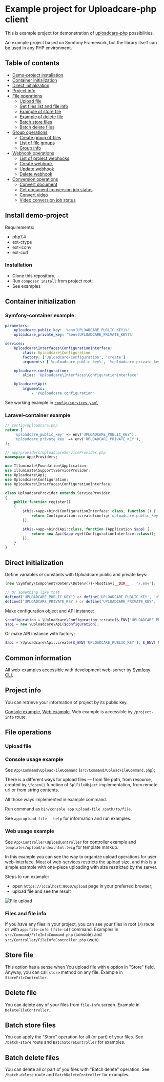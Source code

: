 Example project for Uploadcare-php client
=========================================

This is example project for demonstration of [uploadcare-php](https://github.com/uploadcare/uploadcare-php) possibilities.

An example project based on Symfony Framework, but the library itself can be used in any PHP environment. 

## Table of contents

- [Demo-project installation](#install-demo-project)
- [Container initialization](#container-initialization)
- [Direct initialization](#direct-initialization)
- [Project info](#project-info)
- [File operations](#file-operations)
    - [Upload file](#upload-file)
    - [Get files list and file info](#files-and-file-info)
    - [Example of store file](#store-file)
    - [Example of delete file](#delete-file)
    - [Batch store files](#batch-store-files)
    - [Batch delete files](#batch-delete-files)
- [Group operations](#group-operations)
    - [Create group of files](#create-group)
    - [List of file groups](#list-of-file-groups)
    - [Group info](#group-info)
- [Webhook operations](#webhook-operations)
    - [List of project webhooks](#list-of-webhooks)
    - [Create webhook](#create-webhook)
    - [Update webhook](#update-webhook)
    - [Delete webhook](#delete-webhook)
- [Conversion operations](#conversion-operations)
    - [Convert document](#convert-documen)
    - [Get document conversion job status](#document-conversion-status)
    - [Convert video](#convert-video)
    - [Video conversion job status](#video-conversion-status)

## Install demo-project

Requirements:

- php7.4
- ext-ctype
- ext-iconv
- ext-curl

### Installation

- Clone this repository;
- Run `composer install` from project root;
- See examples

## Container initialization

### Symfony-container example:

```yaml
parameters:
    uploadcare_public_key: '%env(UPLOADCARE_PUBLIC_KEY)%'
    uploadcare_private_key: '%env(UPLOADCARE_PRIVATE_KEY)%'

services:
    Uploadcare\Interfaces\ConfigurationInterface:
        class: Uploadcare\Configuration
        factory: ['Uploadcare\Configuration', 'create']
        arguments: ['%uploadcare_public_key%', '%uploadcare_private_key%']

    uploadcare.configuration:
        alias: 'Uploadcare\Interfaces\ConfigurationInterface'

    Uploadcare\Api:
        arguments:
            - '@uploadcare.configuration'
```

See working example in [`config/services.yaml`](config/services.yaml)

### Laravel-container example

```php
// config/uploadcare.php
return [
    'uploadcare_public_key' => env('UPLOADCARE_PUBLIC_KEY'),
    'uploadcare_private_key' => env('UPLOADCARE_PRIVATE_KEY'),
];
```

```php
// app/providers/UploadcareServiceProvider.php
namespace App\Providers;

use Illuminate\Foundation\Application;
use Illuminate\Support\ServiceProvider;
use Uploadcare\Api;
use Uploadcare\Configuration;
use Uploadcare\Interfaces\ConfigurationInterface;

class UploadcareProvider extends ServiceProvider
{
    public function register()
    {
        $this->app->bind(ConfigurationInterface::class, function () {
            return Configuration::create(config('uploadcare.public_key'), config('uploadcare.private_key'));
        });

        $this->app->bind(Api::class, function (Application $app) {
            return new Api($app->get(ConfigurationInterface::class));
        });
    }
}
```

## Direct initialization

Define variables or constants with Uploadcare public and private keys:

```php
(new \Symfony\Component\Dotenv\Dotenv())->bootEnv(__DIR__ . '/.env');

// Or something like that
defined('UPLOADCARE_PUBLIC_KEY') or define('UPLOADCARE_PUBLIC_KEY', '<Your public key>');
defined('UPLOADCARE_PRIVATE_KEY') or define('UPLOADCARE_PRIVATE_KEY', '<Your private key>');
```

Make configuration object and API instance:

```php
$configuration = \Uploadcare\Configuration::create($_ENV['UPLOADCARE_PUBLIC_KEY'], $_ENV['UPLOADCARE_PRIVATE_KEY']);
$api = new \Uploadcare\Api($configuration);
```

Or make API instance with factory:

```php
$api = \Uploadcare\Api::create($_ENV['UPLOADCARE_PUBLIC_KEY'], $_ENV['UPLOADCARE_PRIVATE_KEY']);
```

## Common information

All web-examples accessible with development web-server by [Symfony CLI](https://symfony.com/download).

## Project info

You can retrieve your information of project by its public key.

[Console example](src/Command/ProjectInfoCommand.php), [Web example](src/Controller/ProjectInfoController.php). Web example is accessible by `/project-info` route.

## File operations

### Upload file

### Console usage example

See `App\Command\UploadFileCommand` (`src/Command/UploadFileCommand.php`);

There is a different ways for upload files — from file path, from resource, created by `\fopen()` function of `SplFileObject` implementation, from remote url or from string contents.

All those ways implemented in example command.

Run command as `bin/console app:upload-file /path/to/file`.

See `app:upload-file --help` for information and run examples.

### Web usage example

See `App\Controller\UploadController` for controller example and `templates/upload/index.html.twig` for template markup.

In this example you can see the way to organize upload operations for user web-interface. Most of web-services restricts the upload size, and this is a simple example with one-piece uploading with size restricted by the server. 

Steps to run example:

- open `https://localhost:8000/upload` page in your preferred browser;
- upload file and see the result

![File upload](references/file-upload.png "File upload")

### Files and file info

If you have any files in your project, you can see your files in root (`/`) route or with `app:file-info [file-id]` command. Examples in `src/Command/FileInfoCommand.php` (console) and `src/Controller/FileInfoController.php` (web).

## Store file

This option has a sense when You upload file with `0` option in "Store" field. Anyway, you can call `store` method on any file. Example in `StoreFileController`.

## Delete file

You can delete any of your files from `file-info` screen. Example in `DeleteFileController`.

## Batch store files

You can apply the "Store" operation for all (or part) of your files. See `/batch-store` route and `BatchStoreController` for examples.

## Batch delete files

You can delete all or part of you files with "Batch delete" operation. See `/batch-delete` route and `BatchDeleteController` for examples.
